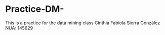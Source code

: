 # Practice-DM-
This is a practice for the data mining  class
Cinthia Fabiola Sierra González
NUA: 145629

